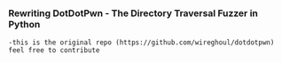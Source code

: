 ### Rewriting DotDotPwn - The Directory Traversal Fuzzer in Python ###
`-this is the original repo (https://github.com/wireghoul/dotdotpwn) feel free to contribute`